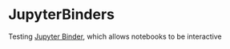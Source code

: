 # JupyterBinders
Testing [Jupyter Binder](https://mybinder.org/), which allows notebooks to be interactive
